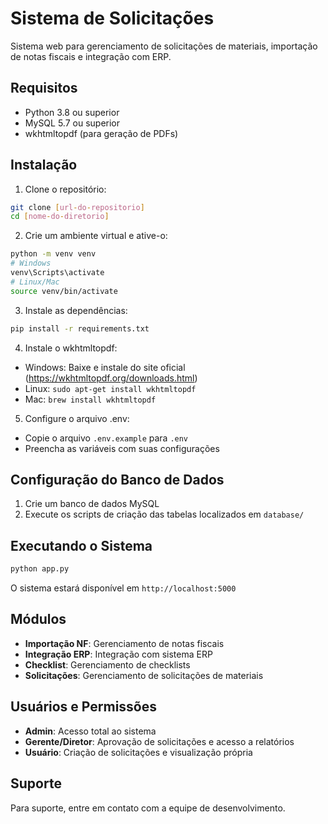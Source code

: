 # Sistema de Solicitações

Sistema web para gerenciamento de solicitações de materiais, importação de notas fiscais e integração com ERP.

## Requisitos

- Python 3.8 ou superior
- MySQL 5.7 ou superior
- wkhtmltopdf (para geração de PDFs)

## Instalação

1. Clone o repositório:
```bash
git clone [url-do-repositorio]
cd [nome-do-diretorio]
```

2. Crie um ambiente virtual e ative-o:
```bash
python -m venv venv
# Windows
venv\Scripts\activate
# Linux/Mac
source venv/bin/activate
```

3. Instale as dependências:
```bash
pip install -r requirements.txt
```

4. Instale o wkhtmltopdf:
- Windows: Baixe e instale do site oficial (https://wkhtmltopdf.org/downloads.html)
- Linux: `sudo apt-get install wkhtmltopdf`
- Mac: `brew install wkhtmltopdf`

5. Configure o arquivo .env:
- Copie o arquivo `.env.example` para `.env`
- Preencha as variáveis com suas configurações

## Configuração do Banco de Dados

1. Crie um banco de dados MySQL
2. Execute os scripts de criação das tabelas localizados em `database/`

## Executando o Sistema

```bash
python app.py
```

O sistema estará disponível em `http://localhost:5000`

## Módulos

- **Importação NF**: Gerenciamento de notas fiscais
- **Integração ERP**: Integração com sistema ERP
- **Checklist**: Gerenciamento de checklists
- **Solicitações**: Gerenciamento de solicitações de materiais

## Usuários e Permissões

- **Admin**: Acesso total ao sistema
- **Gerente/Diretor**: Aprovação de solicitações e acesso a relatórios
- **Usuário**: Criação de solicitações e visualização própria

## Suporte

Para suporte, entre em contato com a equipe de desenvolvimento. 